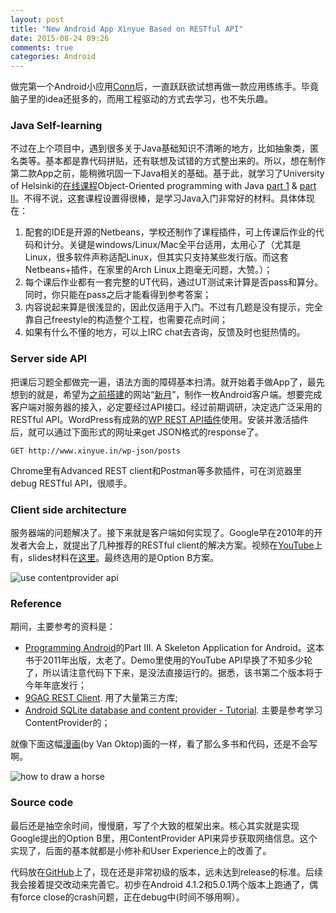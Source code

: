 ```yaml
---
layout: post
title: "New Android App Xinyue Based on RESTful API"
date: 2015-08-24 09:26
comments: true
categories: Android
---
```


做完第一个Android小应用[Conn](http://blog.pzheng.me/2015/04/03/my-first-android-app-conn/)后，一直跃跃欲试想再做一款应用练练手。毕竟脑子里的idea还挺多的，而用工程驱动的方式去学习，也不失乐趣。

<!--more-->

### Java Self-learning

不过在上个项目中，遇到很多关于Java基础知识不清晰的地方，比如抽象类，匿名类等。基本都是靠代码拼贴，还有联想及试错的方式整出来的。所以，想在制作第二款App之前，能稍微巩固一下Java相关的基础。基于此，就学习了University of Helsinki的[在线课程](http://mooc.fi/english.html)Object-Oriented programming with Java [part 1](http://mooc.fi/courses/2013/programming-part-1/) & [part II](http://mooc.fi/courses/2013/programming-part-2/)。不得不说，这套课程设置得很棒，是学习Java入门非常好的材料。具体体现在：

1. 配套的IDE是开源的Netbeans，学校还制作了课程插件，可上传课后作业的代码和计分。关键是windows/Linux/Mac全平台适用，太用心了（尤其是Linux，很多软件声称适配Linux，但其实只支持某些发行版。而这套Netbeans+插件，在家里的Arch Linux上跑毫无问题，大赞。）；
2. 每个课后作业都有一套完整的UT代码，通过UT测试来计算是否pass和算分。同时，你只能在pass之后才能看得到参考答案；
3. 内容说起来算是很浅显的，因此仅适用于入门。不过有几题是没有提示，完全靠自己freestyle的构造整个工程，也需要花点时间；
4. 如果有什么不懂的地方，可以上IRC chat去咨询，反馈及时也挺热情的。

### Server side API

把课后习题全都做完一遍，语法方面的障碍基本扫清。就开始着手做App了，最先想到的就是，希望为[之前搭建](http://blog.pzheng.me/2014/06/01/promotion-independent-designer/)的网站“[新月](http://www.xinyue.in)”，制作一枚Android客户端。想要完成客户端对服务器的接入，必定要经过API接口。经过前期调研，决定选广泛采用的RESTful API。WordPress有成熟的[WP REST API插件](http://wp-api.org/)使用。安装并激活插件后，就可以通过下面形式的网址来get JSON格式的response了。

    GET http://www.xinyue.in/wp-json/posts

Chrome里有Advanced REST client和Postman等多款插件，可在浏览器里debug RESTful API，很顺手。

### Client side architecture

服务器端的问题解决了。接下来就是客户端如何实现了。Google早在2010年的开发者大会上，就提出了几种推荐的RESTful client的解决方案。视频在[YouTube](https://www.youtube.com/watch?v=xHXn3Kg2IQE)上有，slides材料在[这里](https://dl.google.com/googleio/2010/android-developing-RESTful-android-apps.pdf)。最终选用的是Option B方案。

![use contentprovider api](https://dl.dropboxusercontent.com/u/6459697/blogimage/20150824_restful_client_use_contentprovider_api.png)

### Reference

期间，主要参考的资料是：

* [Programming Android](http://shop.oreilly.com/product/0636920010364.do)的Part III. A Skeleton Application for Android。这本书于2011年出版，太老了。Demo里使用的YouTube API早换了不知多少轮了，所以请注意代码下下来，是没法直接运行的。据悉，该书第二个版本将于今年年底发行；
* [9GAG REST Client](https://github.com/stormzhang/9GAG). 用了大量第三方库;
* [Android SQLite database and content provider - Tutorial](http://www.vogella.com/tutorials/AndroidSQLite/article.html). 主要是参考学习ContentProvider的；

就像下面这幅[漫画](http://oktop.tumblr.com/post/15352780846)(by Van Oktop)画的一样，看了那么多书和代码，还是不会写啊。

![how to draw a horse](https://dl.dropboxusercontent.com/u/6459697/blogimage/20150824_how_to_draw_a_horse.jpg)

### Source code

最后还是抽空余时间，慢慢磨，写了个大致的框架出来。核心其实就是实现Google提出的Option B里，用ContentProvider API来异步获取网络信息。这个实现了，后面的基本就都是小修补和User Experience上的改善了。

代码放在[GitHub](https://github.com/happybit/Xinyue)上了，现在还是非常初级的版本，远未达到release的标准。后续我会接着提交改动来完善它。初步在Android 4.1.2和5.0.1两个版本上跑通了，偶有force close的crash问题，正在debug中(时间不够用啊）。




